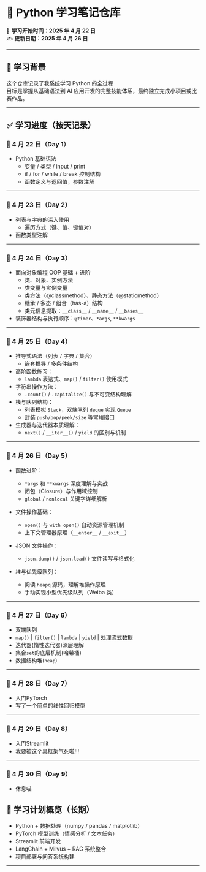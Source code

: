 # 🧠 Python 学习笔记仓库

📅 **学习开始时间：2025 年 4 月 22 日**  
✍️ **更新日期：2025 年 4 月 26 日**

---

## 🏁 学习背景

这个仓库记录了我系统学习 Python 的全过程  
目标是掌握从基础语法到 AI 应用开发的完整技能体系，最终独立完成小项目或比赛作品。

---

## ✅ 学习进度（按天记录）

### 📅 4 月 22 日（Day 1）

- Python 基础语法
  - 变量 / 类型 / input / print
  - if / for / while / break 控制结构
  - 函数定义与返回值，参数注解


---

### 📅 4 月 23 日（Day 2）

- 列表与字典的深入使用
  - 遍历方式（键、值、键值对）
- 函数类型注解

---

### 📅 4 月 24 日（Day 3）

- 面向对象编程 OOP 基础 + 进阶
  - 类、对象、实例方法
  - 类变量与实例变量
  - 类方法（@classmethod）、静态方法（@staticmethod）
  - 继承 / 多态 / 组合（has-a）结构
  - 类元信息提取：`__class__` / `__name__` / `__bases__`
- 装饰器结构与执行顺序：`@timer`、`*args`, `**kwargs`

---

### 📅 4 月 25 日（Day 4）

- 推导式语法（列表 / 字典 / 集合）
  - 嵌套推导 / 多条件结构
- 高阶函数练习：
  - `lambda` 表达式、`map()` / `filter()` 使用模式
- 字符串操作方法：
  - `.count()` / `.capitalize()` 与不可变结构理解
- 栈与队列结构：
  - 列表模拟 `Stack`，双端队列 `deque` 实现 `Queue`
  - 封装 `push/pop/peek/size` 等常用接口
- 生成器与迭代器本质理解：
  - `next()` / `__iter__()` / `yield` 的区别与机制

---

### 📅 4 月 26 日（Day 5）

- 函数进阶：
  - `*args` 和 `**kwargs` 深度理解与实战
  - 闭包（Closure）与作用域控制
  - `global` / `nonlocal` 关键字详细解析

- 文件操作基础：
  - `open()` 与 `with open()` 自动资源管理机制
  - 上下文管理器原理（`__enter__` / `__exit__`）

- JSON 文件操作：
  - `json.dump()` / `json.load()` 文件读写与格式化

- 堆与优先级队列：
  - 阅读 `heapq` 源码，理解堆操作原理
  - 手动实现小型优先级队列（Weiba 类）

---

### 📅 4 月 27 日（Day 6）

- 双端队列
- `map()` | `filter()` | `lambda` | `yield` | 处理流式数据
- 迭代器(惰性迭代器)深层理解
- 集合`set`的底层机制(哈希桶)
- 数据结构堆(`heap`)

---

### 📅 4 月 28 日（Day 7）

- 入门PyTorch
- 写了一个简单的线性回归模型

---

### 📅 4 月 29 日（Day 8）

- 入门Streamlit
- 我要被这个臭框架气死啦!!!

---

### 📅 4 月 30 日（Day 9）

- 休息喵

## 📌 学习计划概览（长期）

- Python + 数据处理（numpy / pandas / matplotlib）
- PyTorch 模型训练（情感分析 / 文本任务）
- Streamlit 前端开发
- LangChain + Milvus + RAG 系统整合
- 项目部署与问答系统构建

---
